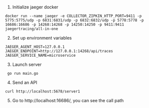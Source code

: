 1. Initialize jaeger docker
```shell
docker run --name jaeger -e COLLECTOR_ZIPKIN_HTTP_PORT=9411 -p 5775:5775/udp -p 6831:6831/udp -p 6832:6832/udp -p 5778:5778 -p 16686:16686 -p 14268:14268 -p 14250:14250 -p 9411:9411 jaegertracing/all-in-one
```

2. Set up environment variables
```shell
JAEGER_AGENT_HOST=127.0.0.1
JAEGER_ENDPOINT=http://127.0.0.1:14268/api/traces
JAEGER_SERVICE_NAME=microservice
```

3. Launch server
```shell
 go run main.go
```

4. Send an API
```shell
curl http://localhost:5678/server1  
```

5. Go to http://localhost:16686/, you can see the call path
